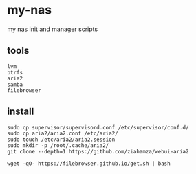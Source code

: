 # my-nas
my nas init and manager scripts
## tools
```
lvm
btrfs
aria2
samba
filebrowser
```
## install
```
sudo cp supervisor/supervisord.conf /etc/supervisor/conf.d/
sudo cp aria2/aria2.conf /etc/aria2/
sudo touch /etc/aria2/aria2.session
sudo mkdir -p /root/.cache/aria2/
git clone --depth=1 https://github.com/ziahamza/webui-aria2

wget -qO- https://filebrowser.github.io/get.sh | bash
```
